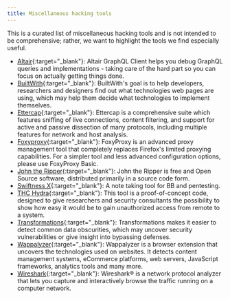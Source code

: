 ```yaml
---
title: Miscellaneous hacking tools
---
```


This is a curated list of miscellaneous hacking tools and is not intended to be comprehensive; rather, we want to highlight the tools we find especially useful.

* [Altair](https://altair.sirmuel.design/){:target="_blank"}: Altair GraphQL Client helps you debug GraphQL queries and implementations - taking care of the hard part so you can focus on actually getting things done.
* [BuiltWith](https://addons.mozilla.org/en-US/firefox/addon/builtwith/){:target="_blank"}: BuiltWith's goal is to help developers, researchers and designers find out what technologies web pages are using, which may help them decide what technologies to implement themselves.
* [Ettercap](https://www.ettercap-project.org/){:target="_blank"}: Ettercap is a comprehensive suite which features sniffing of live connections, content filtering, and support for active and passive dissection of many protocols, including multiple features for network and host analysis.
* [Foxyproxy](https://addons.mozilla.org/en-US/firefox/addon/foxyproxy-standard/){:target="_blank"}: FoxyProxy is an advanced proxy management tool that completely replaces Firefox's limited proxying capabilities. For a simpler tool and less advanced configuration options, please use FoxyProxy Basic.
* [John the Ripper](https://www.openwall.com/john/){:target="_blank"}: John the Ripper is free and Open Source software, distributed primarily in a source code form.
* [Swiftness X](https://github.com/ehrishirajsharma/SwiftnessX){:target="_blank"}: A note taking tool for BB and pentesting.
* [THC Hydra](https://github.com/vanhauser-thc/thc-hydra){:target="_blank"}: This tool is a proof-of-concept code, designed to give researchers and security consultants the possibility to show how easy it would be to gain unauthorized access from remote to a system.
* [Transformations](https://transformations.jobertabma.nl/){:target="_blank"}: Transformations makes it easier to detect common data obscurities, which may uncover security vulnerabilities or give insight into bypassing defenses.
* [Wappalyzer](https://addons.mozilla.org/en-US/firefox/addon/wappalyzer/){:target="_blank"}: Wappalyzer is a browser extension that uncovers the technologies used on websites. It detects content management systems, eCommerce platforms, web servers, JavaScript frameworks, analytics tools and many more.
* [Wireshark](https://www.wireshark.org/){:target="_blank"}: Wireshark® is a network protocol analyzer that lets you capture and interactively browse the traffic running on a computer network. 
